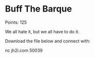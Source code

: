 # Buff The Barque

Points: 125

We all hate it, but we all have to do it.

Download the file below and connect with:

nc jh2i.com 50039
